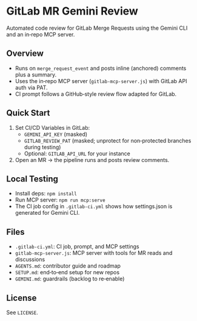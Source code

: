 # GitLab MR Gemini Review

Automated code review for GitLab Merge Requests using the Gemini CLI and an in‑repo MCP server.

## Overview
- Runs on `merge_request_event` and posts inline (anchored) comments plus a summary.
- Uses the in‑repo MCP server (`gitlab-mcp-server.js`) with GitLab API auth via PAT.
- CI prompt follows a GitHub‑style review flow adapted for GitLab.

## Quick Start
1) Set CI/CD Variables in GitLab:
   - `GEMINI_API_KEY` (masked)
   - `GITLAB_REVIEW_PAT` (masked; unprotect for non‑protected branches during testing)
   - Optional: `GITLAB_API_URL` for your instance
2) Open an MR → the pipeline runs and posts review comments.

## Local Testing
- Install deps: `npm install`
- Run MCP server: `npm run mcp:serve`
- The CI job config in `.gitlab-ci.yml` shows how settings.json is generated for Gemini CLI.

## Files
- `.gitlab-ci.yml`: CI job, prompt, and MCP settings
- `gitlab-mcp-server.js`: MCP server with tools for MR reads and discussions
- `AGENTS.md`: contributor guide and roadmap
- `SETUP.md`: end‑to‑end setup for new repos
- `GEMINI.md`: guardrails (backlog to re‑enable)

## License
See `LICENSE`.

